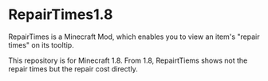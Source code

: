 # RepairTimes1.8

RepairTimes is a Minecraft Mod, which enables you to view an item's "repair times" on its tooltip.

This repository is for Minecraft 1.8.
From 1.8, RepairtTiems shows not the repair times but the repair cost directly.
